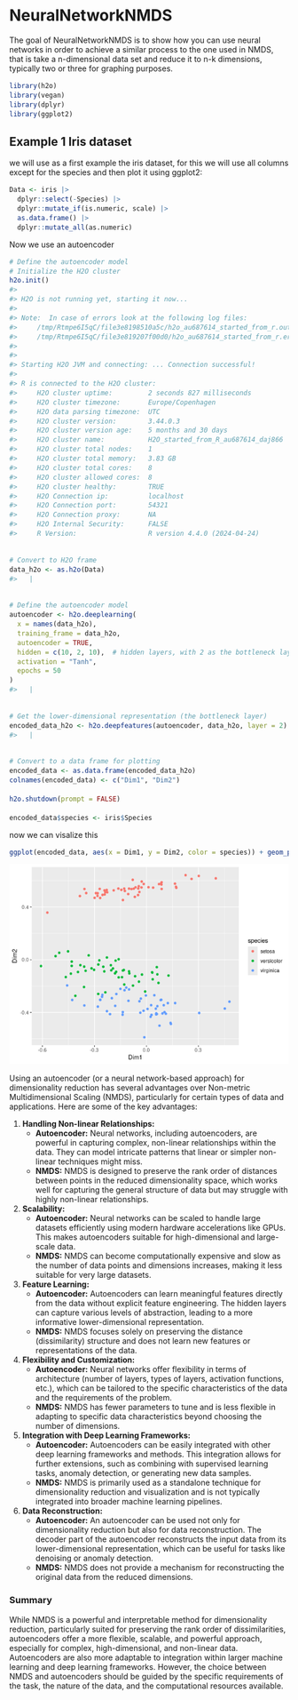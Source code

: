 
<!-- README.md is generated from README.Rmd. Please edit that file -->

# NeuralNetworkNMDS

<!-- badges: start -->
<!-- badges: end -->

The goal of NeuralNetworkNMDS is to show how you can use neural networks
in order to achieve a similar process to the one used in NMDS, that is
take a n-dimensional data set and reduce it to n-k dimensions, typically
two or three for graphing purposes.

``` r
library(h2o)
library(vegan)
library(dplyr)
library(ggplot2)
```

## Example 1 Iris dataset

we will use as a first example the iris dataset, for this we will use
all columns except for the species and then plot it using ggplot2:

``` r
Data <- iris |> 
  dplyr::select(-Species) |> 
  dplyr::mutate_if(is.numeric, scale) |> 
  as.data.frame() |> 
  dplyr::mutate_all(as.numeric)
```

Now we use an autoencoder

``` r
# Define the autoencoder model
# Initialize the H2O cluster
h2o.init()
#> 
#> H2O is not running yet, starting it now...
#> 
#> Note:  In case of errors look at the following log files:
#>     /tmp/Rtmpe6I5qC/file3e8198510a5c/h2o_au687614_started_from_r.out
#>     /tmp/Rtmpe6I5qC/file3e819207f00d0/h2o_au687614_started_from_r.err
#> 
#> 
#> Starting H2O JVM and connecting: ... Connection successful!
#> 
#> R is connected to the H2O cluster: 
#>     H2O cluster uptime:         2 seconds 827 milliseconds 
#>     H2O cluster timezone:       Europe/Copenhagen 
#>     H2O data parsing timezone:  UTC 
#>     H2O cluster version:        3.44.0.3 
#>     H2O cluster version age:    5 months and 30 days 
#>     H2O cluster name:           H2O_started_from_R_au687614_daj866 
#>     H2O cluster total nodes:    1 
#>     H2O cluster total memory:   3.83 GB 
#>     H2O cluster total cores:    8 
#>     H2O cluster allowed cores:  8 
#>     H2O cluster healthy:        TRUE 
#>     H2O Connection ip:          localhost 
#>     H2O Connection port:        54321 
#>     H2O Connection proxy:       NA 
#>     H2O Internal Security:      FALSE 
#>     R Version:                  R version 4.4.0 (2024-04-24)
```

``` r

# Convert to H2O frame
data_h2o <- as.h2o(Data)
#>   |                                                                              |                                                                      |   0%  |                                                                              |======================================================================| 100%
```

``` r

# Define the autoencoder model
autoencoder <- h2o.deeplearning(
  x = names(data_h2o),
  training_frame = data_h2o,
  autoencoder = TRUE,
  hidden = c(10, 2, 10),  # hidden layers, with 2 as the bottleneck layer
  activation = "Tanh",
  epochs = 50
)
#>   |                                                                              |                                                                      |   0%  |                                                                              |======================================================================| 100%
```

``` r

# Get the lower-dimensional representation (the bottleneck layer)
encoded_data_h2o <- h2o.deepfeatures(autoencoder, data_h2o, layer = 2)
#>   |                                                                              |                                                                      |   0%  |                                                                              |======================================================================| 100%
```

``` r

# Convert to a data frame for plotting
encoded_data <- as.data.frame(encoded_data_h2o)
colnames(encoded_data) <- c("Dim1", "Dim2")

h2o.shutdown(prompt = FALSE)

encoded_data$species <- iris$Species
```

now we can visalize this

``` r
ggplot(encoded_data, aes(x = Dim1, y = Dim2, color = species)) + geom_point()
```

![](README_files/figure-gfm/unnamed-chunk-2-1.png)<!-- -->

Using an autoencoder (or a neural network-based approach) for
dimensionality reduction has several advantages over Non-metric
Multidimensional Scaling (NMDS), particularly for certain types of data
and applications. Here are some of the key advantages:

1.  **Handling Non-linear Relationships:**
    - **Autoencoder:** Neural networks, including autoencoders, are
      powerful in capturing complex, non-linear relationships within the
      data. They can model intricate patterns that linear or simpler
      non-linear techniques might miss.
    - **NMDS:** NMDS is designed to preserve the rank order of distances
      between points in the reduced dimensionality space, which works
      well for capturing the general structure of data but may struggle
      with highly non-linear relationships.
2.  **Scalability:**
    - **Autoencoder:** Neural networks can be scaled to handle large
      datasets efficiently using modern hardware accelerations like
      GPUs. This makes autoencoders suitable for high-dimensional and
      large-scale data.
    - **NMDS:** NMDS can become computationally expensive and slow as
      the number of data points and dimensions increases, making it less
      suitable for very large datasets.
3.  **Feature Learning:**
    - **Autoencoder:** Autoencoders can learn meaningful features
      directly from the data without explicit feature engineering. The
      hidden layers can capture various levels of abstraction, leading
      to a more informative lower-dimensional representation.
    - **NMDS:** NMDS focuses solely on preserving the distance
      (dissimilarity) structure and does not learn new features or
      representations of the data.
4.  **Flexibility and Customization:**
    - **Autoencoder:** Neural networks offer flexibility in terms of
      architecture (number of layers, types of layers, activation
      functions, etc.), which can be tailored to the specific
      characteristics of the data and the requirements of the problem.
    - **NMDS:** NMDS has fewer parameters to tune and is less flexible
      in adapting to specific data characteristics beyond choosing the
      number of dimensions.
5.  **Integration with Deep Learning Frameworks:**
    - **Autoencoder:** Autoencoders can be easily integrated with other
      deep learning frameworks and methods. This integration allows for
      further extensions, such as combining with supervised learning
      tasks, anomaly detection, or generating new data samples.
    - **NMDS:** NMDS is primarily used as a standalone technique for
      dimensionality reduction and visualization and is not typically
      integrated into broader machine learning pipelines.
6.  **Data Reconstruction:**
    - **Autoencoder:** An autoencoder can be used not only for
      dimensionality reduction but also for data reconstruction. The
      decoder part of the autoencoder reconstructs the input data from
      its lower-dimensional representation, which can be useful for
      tasks like denoising or anomaly detection.
    - **NMDS:** NMDS does not provide a mechanism for reconstructing the
      original data from the reduced dimensions.

### Summary

While NMDS is a powerful and interpretable method for dimensionality
reduction, particularly suited for preserving the rank order of
dissimilarities, autoencoders offer a more flexible, scalable, and
powerful approach, especially for complex, high-dimensional, and
non-linear data. Autoencoders are also more adaptable to integration
within larger machine learning and deep learning frameworks. However,
the choice between NMDS and autoencoders should be guided by the
specific requirements of the task, the nature of the data, and the
computational resources available.
